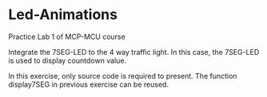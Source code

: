 # Led-Animations
Practice Lab 1 of MCP-MCU course

Integrate the 7SEG-LED to the 4 way traffic light. In this case, the 7SEG-LED is used to display countdown value.
 
In this exercise, only source code is required to present. The function display7SEG in previous exercise can be reused.
